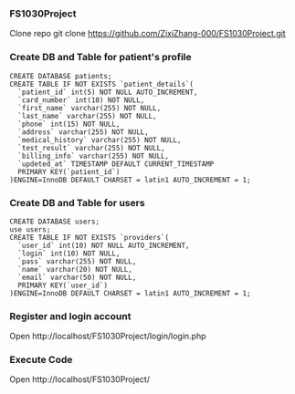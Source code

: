 ### FS1030Project
Clone repo 
git clone https://github.com/ZixiZhang-000/FS1030Project.git
### Create DB and Table for patient's profile
```
CREATE DATABASE patients;
CREATE TABLE IF NOT EXISTS `patient_details`(
  `patient_id` int(5) NOT NULL AUTO_INCREMENT,
  `card_number` int(10) NOT NULL, 
  `first_name` varchar(255) NOT NULL, 
  `last_name` varchar(255) NOT NULL,
  `phone` int(15) NOT NULL, 
  `address` varchar(255) NOT NULL, 
  `medical_history` varchar(255) NOT NULL, 
  `test_result` varchar(255) NOT NULL, 
  `billing_info` varchar(255) NOT NULL, 
  `updeted_at` TIMESTAMP DEFAULT CURRENT_TIMESTAMP
  PRIMARY KEY(`patient_id`)
)ENGINE=InnoDB DEFAULT CHARSET = latin1 AUTO_INCREMENT = 1;
```

### Create DB and Table for users
```
CREATE DATABASE users;
use users;
CREATE TABLE IF NOT EXISTS `providers`(
  `user_id` int(10) NOT NULL AUTO_INCREMENT,
  `login` int(10) NOT NULL,
  `pass` varchar(255) NOT NULL,
  `name` varchar(20) NOT NULL,
  `email` varchar(50) NOT NULL, 
  PRIMARY KEY(`user_id`)
)ENGINE=InnoDB DEFAULT CHARSET = latin1 AUTO_INCREMENT = 1;
```

### Register and login account
Open http://localhost/FS1030Project/login/login.php
### Execute Code
Open http://localhost/FS1030Project/
